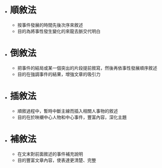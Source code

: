 - # 順敘法
	- 按事件發展的時間先後次序來敘述
	- 目的為將事性發生變化的來龍去脈交代明白
- # 倒敘法
	- 把事件的結局或某一個突出的片段提前敘寫，然後再依事性發展順序敘述
	- 目的在強調事件的結果，增強文章的吸引力
- # 插敘法
	- 順敘過程中，暫時中斷主線而插入相關人事物的敘述
	- 目的在於映襯中心人物和中心事件，豐富內容，深化主題
- # 補敘法
	- 在文末對前面敘述的事件補充說明
	- 目的豐富文章內容，使表達更清楚、完整